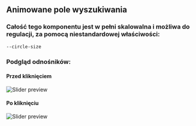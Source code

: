## Animowane pole wyszukiwania
### Całość tego komponentu jest w pełni skalowalna i możliwa do regulacji, za pomocą niestandardowej właściwości:
```css
--circle-size
```
### Podgląd odnośników:
#### Przed kliknięciem
![Slider preview](https://i.ibb.co/KVzRcgq/search-field.png)
#### Po kliknięciu
![Slider preview](https://i.ibb.co/85CnRQy/search-field-after.png)
